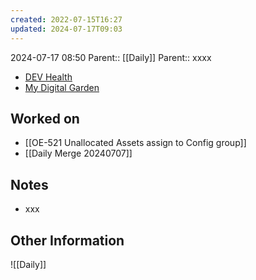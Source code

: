```yaml
---
created: 2022-07-15T16:27
updated: 2024-07-17T09:03
---
```

2024-07-17 08:50
Parent:: [[Daily]] 
Parent:: xxxx

- [DEV Health](https://health-configdev.mixtelematics.com/public/mapshow.htm?id=2001&mapid=1A35514B-E08F-4B7C-90B8-CD1774AE8CA3)
- [My Digital Garden](https://my-digital-garden-ten-inky.vercel.app/)

## Worked on

- [[OE-521 Unallocated Assets assign to Config group]]
- [[Daily Merge 20240707]]

## Notes

- xxx

## Other Information

![[Daily]]
